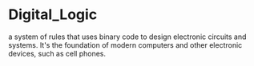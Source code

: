 # Digital_Logic
a system of rules that uses binary code to design electronic circuits and systems. It's the foundation of modern computers and other electronic devices, such as cell phones. 
